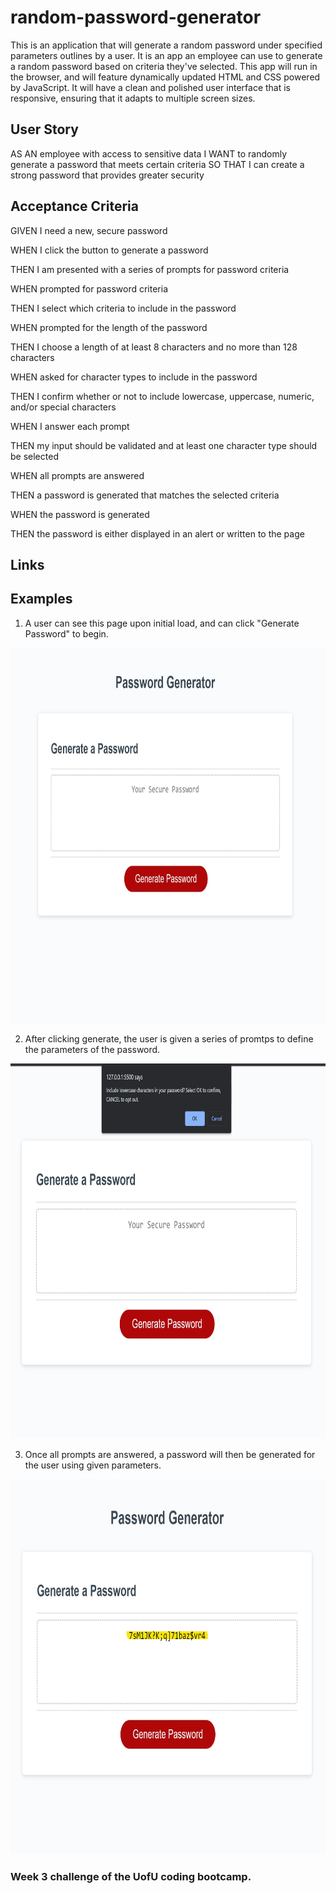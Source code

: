 # random-password-generator
This is an application that will generate a random password under specified parameters outlines by a user. It is an app an employee can use to generate 
a random password based on criteria they've selected. This app will run in the browser, and will feature dynamically updated HTML and CSS powered by 
JavaScript. It will have a clean and polished user interface that is responsive, ensuring that it adapts to multiple screen sizes.

## User Story
AS AN employee with access to sensitive data
I WANT to randomly generate a password that meets certain criteria
SO THAT I can create a strong password that provides greater security

## Acceptance Criteria
GIVEN I need a new, secure password

WHEN I click the button to generate a password

THEN I am presented with a series of prompts for password criteria

WHEN prompted for password criteria

THEN I select which criteria to include in the password

WHEN prompted for the length of the password

THEN I choose a length of at least 8 characters and no more than 128 characters

WHEN asked for character types to include in the password

THEN I confirm whether or not to include lowercase, uppercase, numeric, and/or special characters

WHEN I answer each prompt

THEN my input should be validated and at least one character type should be selected

WHEN all prompts are answered

THEN a password is generated that matches the selected criteria

WHEN the password is generated

THEN the password is either displayed in an alert or written to the page

## Links

## Examples
1. A user can see this page upon initial load, and can click "Generate Password" to begin.

<img src="./assets/images/randomPasswordGenerator1.jpg" alt="Homepage of the application. (A blank text box with a button)"
            width=800 height=600>

2. After clicking generate, the user is given a series of promtps to define the parameters of the password.

<img src="./assets/images/randomPasswordGenerator2.jpg" alt="A message prompt appearing on the webpage." width=800 height=600>

3. Once all prompts are answered, a password will then be generated for the user using given parameters.

<img src="./assets/images/randomPasswordGenerator3.jpg" alt="A generated password displayed in a text box." width=800 height=600>


### Week 3 challenge of the UofU coding bootcamp.

